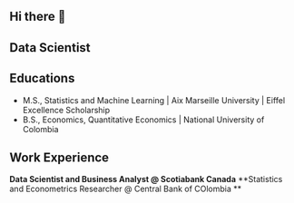 ## Hi there 👋
## Data Scientist

## Educations

- M.S., Statistics and Machine Learning | Aix Marseille University | Eiffel Excellence Scholarship
- B.S., Economics, Quantitative Economics | National University of Colombia

## Work Experience 

**Data Scientist and Business Analyst @ Scotiabank Canada**
**Statistics and Econometrics Researcher @ Central Bank of COlombia **

<!--
**jdalonsos/jdalonsos** is a ✨ _special_ ✨ repository because its `README.md` (this file) appears on your GitHub profile.

Here are some ideas to get you started:

- 🔭 I’m currently working on ...
- 🌱 I’m currently learning ...
- 👯 I’m looking to collaborate on ...
- 🤔 I’m looking for help with ...
- 💬 Ask me about ...
- 📫 How to reach me: ...
- 😄 Pronouns: ...
- ⚡ Fun fact: ...
-->
